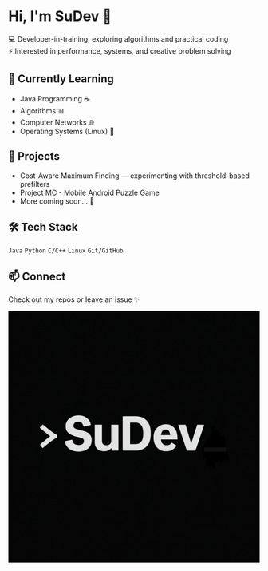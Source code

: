 # Hi, I'm SuDev 👋  
💻 Developer-in-training, exploring algorithms and practical coding  
⚡ Interested in performance, systems, and creative problem solving  

## 🌱 Currently Learning
- Java Programming ☕
- Algorithms 📊
- Computer Networks 🌐
- Operating Systems (Linux) 🐧  

## 🔭 Projects
- Cost-Aware Maximum Finding — experimenting with threshold-based prefilters
- Project MC - Mobile Android Puzzle Game
- More coming soon... 🚀  

## 🛠️ Tech Stack
`Java` `Python` `C/C++` `Linux` `Git/GitHub`

## 📫 Connect
Check out my repos or leave an issue ✨

![](./SuDev_waiting_latest.gif)
